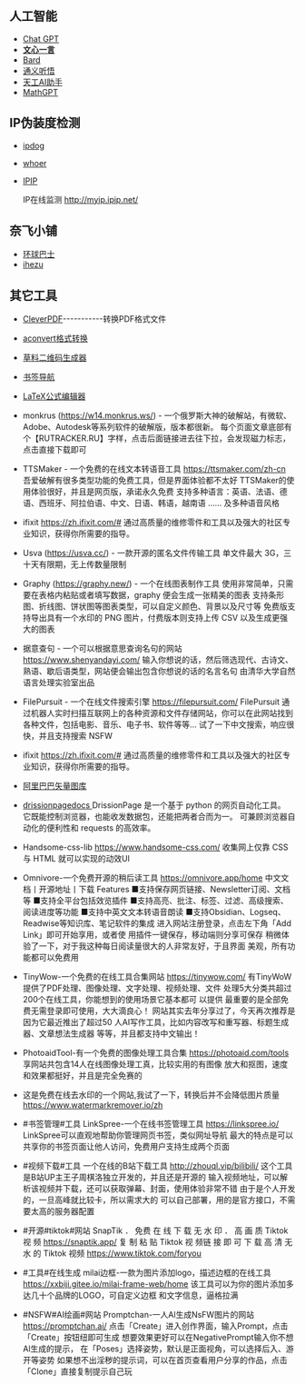 ## 人工智能

- [Chat GPT](https://chat.openai.com/auth/login)
- [**文心一言**](https://yiyan.baidu.com/welcome)
- [Bard](https://bard.google.com/)
- [通义听悟](https://tingwu.aliyun.com/?TW_SCLUE=100185)
- [天工AI助手](https://tiangong.kunlun.com/)
- [MathGPT](https://www.mathgpt.com/?lang=chinese)



## IP伪装度检测

- [ipdog](https://ipdog.io/zh/)
- [whoer](https://whoer.net/zh)
- [IPIP](https://www.ipip.net/?origin=EN)

  IP在线监测
  http://myip.ipip.net/

## 奈飞小铺

- [环球巴士](https://universalbus.cn/)
- [ihezu](https://www.ihezu.cc/)



## 其它工具

- [CleverPDF](https://www.cleverpdf.com/cn)-----------转换PDF格式文件
- [aconvert格式转换](https://www.aconvert.com/cn/ebook/txt-to-epubl)
- [草料二维码生成器 ](https://cli.im/)
- [书签导航](http://www.likebookmark.com)
- [LaTeX公式编辑器](https://www.latexlive.com/home)
- monkrus (https://w14.monkrus.ws/) - 一个俄罗斯大神的破解站，有微软、Adobe、Autodesk等系列软件的破解版，版本都很新。
  每个页面文章底部有个【RUTRACKER.RU】字样，点击后面链接进去往下拉，会发现磁力标志，点击直接下载即可
- TTSMaker  - 一个免费的在线文本转语音工具
  https://ttsmaker.com/zh-cn
  吾爱破解有很多类型功能的免费工具，但是界面体验都不太好
  TTSMaker的使用体验很好，并且是网页版，承诺永久免费
  支持多种语言：英语、法语、德语、西班牙、阿拉伯语、中文、日语、韩语，越南语 …… 及多种语音风格
- ifixit
  https://zh.ifixit.com/#
  通过高质量的维修零件和工具以及强大的社区专业知识，获得你所需要的指导。
- Usva (https://usva.cc/) - 一款开源的匿名文件传输工具
  单文件最大 3G，三十天有限期，无上传数量限制
- Graphy (https://graphy.new/) - 一个在线图表制作工具
  使用非常简单，只需要在表格内粘贴或者填写数据，graphy 便会生成一张精美的图表
  支持条形图、折线图、饼状图等图表类型，可以自定义颜色、背景以及尺寸等
  免费版支持导出具有一个水印的 PNG 图片，付费版本则支持上传 CSV 以及生成更强大的图表
- 据意查句 - 一个可以根据意思查询名句的网站
  https://www.shenyandayi.com/
  输入你想说的话，然后筛选现代、古诗文、熟语、歇后语类型，网站便会输出包含你想说的话的名言名句
  由清华大学自然语言处理实验室出品
- FilePursuit - 一个在线文件搜索引擎
  https://filepursuit.com/
  FilePursuit 通过机器人实时扫描互联网上的各种资源和文件存储网站，你可以在此网站找到各种文件，包括电影、音乐、电子书、软件等等...
  试了一下中文搜索，响应很快，并且支持搜索 NSFW
- ifixit
  https://zh.ifixit.com/#
  通过高质量的维修零件和工具以及强大的社区专业知识，获得你所需要的指导。
- [阿里巴巴矢量图库 ](https://www.iconfont.cn/)
- [drissionpagedocs ](http://g1879.gitee.io/drissionpagedocs/)
  DrissionPage 是一个基于 python 的网页自动化工具。
  它既能控制浏览器，也能收发数据包，还能把两者合而为一。
  可兼顾浏览器自动化的便利性和 requests 的高效率。
- Handsome-css-lib 
  https://www.handsome-css.com/
  收集网上仅靠 CSS 与 HTML 就可以实现的动效UI

-  Omnivore-一个免费开源的稍后读工具
    https://omnivore.app/home
    中文文档丨开源地址丨下载
    Features
    ■支持保存网页链接、Newsletter订阅、文档等
    ■支持全平台包括效览插件
    ■支持高亮、批注、标签、过滤、高级搜索、阅读进度等功能
    ■支持中英文文本转语音朗读
    ■支持Obsidian、Logseq、Readwise等知识库、笔记软件的集成
    进入网站注册登录，点击左下角「Add Link」即可开始享用，或者使
    用插件一键保存，移动端则分享可保存
    稍微体验了一下，对于我这种每日阅读量很大的人非常友好，于且界面
    美观，所有功能都可以免费用

- TinyWow-一个免费的在线工具合集网站
  https://tinywow.com/
  有TinyWoW 提供了PDF处理、图像处理、文字处理、视频处理、文件
  处理5大分类共超过200个在线工具，你能想到的使用场景它基本都可
  以提供
  最重要的是全部免费无需登录即可使用，大大滴良心！
  网站其实去年分享过了，今天再次推荐是因为它最近推出了超过50
  人AI写作工具，比如内容改写和重写器、标题生成器、文章想法生成器
  等等，并且都支持中文输出！

- PhotoaidTool-有一个免费的图像处理工具合集
  https://photoaid.com/tools
  享网站共包含14人在线图像处理工真，比较实用的有图像
  放大和抠图，速度和效果都挺好，并且是完全免赛的

- 这是免费在线去水印的一个网站,我试了一下，转换后并不会降低图片质量
  https://www.watermarkremover.io/zh

- #书签管理#工具
  LinkSpree-一个在线书签管理工具
  https://linkspree.io/
  LinkSpree可以直观地帮助你管理网页书签，类似网址导航
  最大的特点是可以共享你的书签页面让他人访问，免费用户支持生成两个页面

- #视频下载#工具
  一个在线的B站下载工具
  http://zhouql.vip/bilibili/
  这个工具是B站UP主王子周棋洛独立开发的，并且还是开源的
  输入视频地址，可以解析该视频并下载，还可以获取弹幕、封面，使用体验非常不错
  由于是个人开发的，一旦高峰就比较卡，所以需求大的
  可以自己部署，用的是官方接口，不需要太高的服务器配置

- #开源#tiktok#网站 
  SnapTik ． 免费 在 线 下 载 无 水 印 ． 高 画 质 Tiktok 视 频
  https://snaptik.app/
  复 制 粘 贴 Tiktok 视 频链 接 即 可 下 载 高 清 无 水 的 Tiktok 视频
  https://www.tiktok.com/foryou

- #工具#在线生成
  milai边框-一款为图片添加logo，描述边框的在线工具
  https://xxbiji.gitee.io/milai-frame-web/home
  该工具可以为你的图片添加多达几十个品牌的LOGO，可自定义边框
  和文字信息，逼格拉满

- #NSFW#AI绘画#网站
  Promptchan-一人Al生成NsFW图片的网站
  https://promptchan.ai/
  点击「Create」进入创作界面，输入Prompt，点击「Create」按钮纽即可生成
  想要效果更好可以在NegativePrompt输入你不想Al生成的提示，
  在「Poses」选择姿势，默认是正面视角，可以选择后入、游开等姿势
  如果想不出淫秽的提示词，可以在首页查看用户分享的作品，点击
  「Clone」直接复制提示自己玩

  
